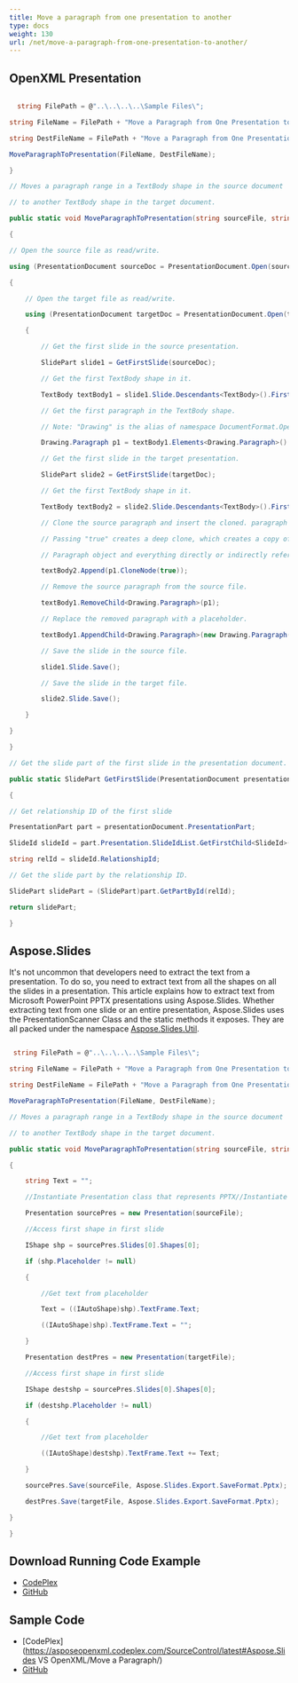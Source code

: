 ```yaml
---
title: Move a paragraph from one presentation to another
type: docs
weight: 130
url: /net/move-a-paragraph-from-one-presentation-to-another/
---
```


## **OpenXML Presentation**
``` csharp

  string FilePath = @"..\..\..\..\Sample Files\";

string FileName = FilePath + "Move a Paragraph from One Presentation to Another 1.pptx";

string DestFileName = FilePath + "Move a Paragraph from One Presentation to Another 2.pptx";

MoveParagraphToPresentation(FileName, DestFileName);

}

// Moves a paragraph range in a TextBody shape in the source document

// to another TextBody shape in the target document.

public static void MoveParagraphToPresentation(string sourceFile, string targetFile)

{

// Open the source file as read/write.

using (PresentationDocument sourceDoc = PresentationDocument.Open(sourceFile, true))

{

    // Open the target file as read/write.

    using (PresentationDocument targetDoc = PresentationDocument.Open(targetFile, true))

    {

        // Get the first slide in the source presentation.

        SlidePart slide1 = GetFirstSlide(sourceDoc);

        // Get the first TextBody shape in it.

        TextBody textBody1 = slide1.Slide.Descendants<TextBody>().First();

        // Get the first paragraph in the TextBody shape.

        // Note: "Drawing" is the alias of namespace DocumentFormat.OpenXml.Drawing

        Drawing.Paragraph p1 = textBody1.Elements<Drawing.Paragraph>().First();

        // Get the first slide in the target presentation.

        SlidePart slide2 = GetFirstSlide(targetDoc);

        // Get the first TextBody shape in it.

        TextBody textBody2 = slide2.Slide.Descendants<TextBody>().First();

        // Clone the source paragraph and insert the cloned. paragraph into the target TextBody shape.

        // Passing "true" creates a deep clone, which creates a copy of the 

        // Paragraph object and everything directly or indirectly referenced by that object.

        textBody2.Append(p1.CloneNode(true));

        // Remove the source paragraph from the source file.

        textBody1.RemoveChild<Drawing.Paragraph>(p1);

        // Replace the removed paragraph with a placeholder.

        textBody1.AppendChild<Drawing.Paragraph>(new Drawing.Paragraph());

        // Save the slide in the source file.

        slide1.Slide.Save();

        // Save the slide in the target file.

        slide2.Slide.Save();

    }

}

}

// Get the slide part of the first slide in the presentation document.

public static SlidePart GetFirstSlide(PresentationDocument presentationDocument)

{

// Get relationship ID of the first slide

PresentationPart part = presentationDocument.PresentationPart;

SlideId slideId = part.Presentation.SlideIdList.GetFirstChild<SlideId>();

string relId = slideId.RelationshipId;

// Get the slide part by the relationship ID.

SlidePart slidePart = (SlidePart)part.GetPartById(relId);

return slidePart;

}


``` 
## **Aspose.Slides**
It's not uncommon that developers need to extract the text from a presentation. To do so, you need to extract text from all the shapes on all the slides in a presentation. This article explains how to extract text from Microsoft PowerPoint PPTX presentations using Aspose.Slides. Whether extracting text from one slide or an entire presentation, Aspose.Slides uses the PresentationScanner Class and the static methods it exposes. They are all packed under the namespace [Aspose.Slides.Util](https://reference.aspose.com/slides/net/aspose.slides.util/slideutil).

``` csharp

 string FilePath = @"..\..\..\..\Sample Files\";

string FileName = FilePath + "Move a Paragraph from One Presentation to Another 1.pptx";

string DestFileName = FilePath + "Move a Paragraph from One Presentation to Another 2.pptx";

MoveParagraphToPresentation(FileName, DestFileName);

// Moves a paragraph range in a TextBody shape in the source document

// to another TextBody shape in the target document.

public static void MoveParagraphToPresentation(string sourceFile, string targetFile)

{

    string Text = "";

    //Instantiate Presentation class that represents PPTX//Instantiate Presentation class that represents PPTX

    Presentation sourcePres = new Presentation(sourceFile);

    //Access first shape in first slide

    IShape shp = sourcePres.Slides[0].Shapes[0];

    if (shp.Placeholder != null)

    {

        //Get text from placeholder

        Text = ((IAutoShape)shp).TextFrame.Text;

        ((IAutoShape)shp).TextFrame.Text = "";

    }

    Presentation destPres = new Presentation(targetFile);

    //Access first shape in first slide

    IShape destshp = sourcePres.Slides[0].Shapes[0];

    if (destshp.Placeholder != null)

    {

        //Get text from placeholder

        ((IAutoShape)destshp).TextFrame.Text += Text;

    }

    sourcePres.Save(sourceFile, Aspose.Slides.Export.SaveFormat.Pptx);

    destPres.Save(targetFile, Aspose.Slides.Export.SaveFormat.Pptx);

}

}   

``` 
## **Download Running Code Example**
- [CodePlex](https://asposeopenxml.codeplex.com/releases/view/615920)
- [GitHub](https://github.com/aspose-slides/Aspose.Slides-for-.NET/releases/tag/AsposeSlidesVsOpenXML1.1)
## **Sample Code**
- [CodePlex](https://asposeopenxml.codeplex.com/SourceControl/latest#Aspose.Slides VS OpenXML/Move a Paragraph/)
- [GitHub](https://github.com/aspose-slides/Aspose.Slides-for-.NET/tree/master/Plugins/OpenXML/Common%20Features/Move%20a%20Paragraph)
